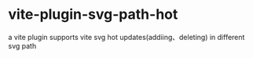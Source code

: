 # vite-plugin-svg-path-hot
a vite plugin supports vite svg hot updates(addiing、deleting) in different svg path
